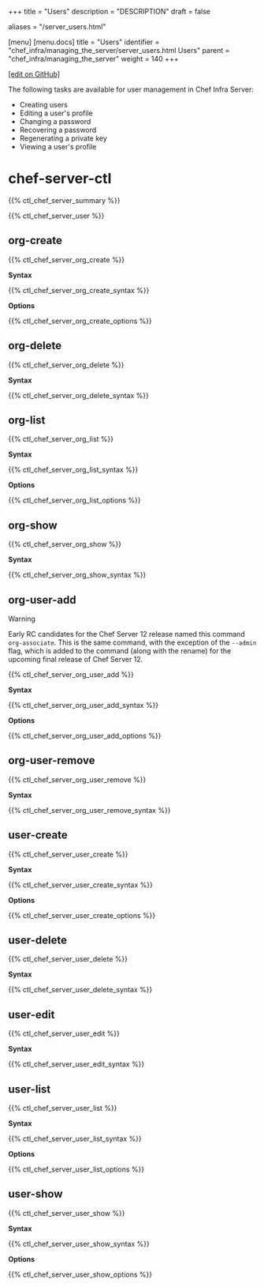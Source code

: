 +++
title = "Users"
description = "DESCRIPTION"
draft = false

aliases = "/server_users.html"

[menu]
  [menu.docs]
    title = "Users"
    identifier = "chef_infra/managing_the_server/server_users.html Users"
    parent = "chef_infra/managing_the_server"
    weight = 140
+++    

[\[edit on
GitHub\]](https://github.com/chef/chef-web-docs/blob/master/chef_master/source/server_users.rst)

The following tasks are available for user management in Chef Infra
Server:

-   Creating users
-   Editing a user's profile
-   Changing a password
-   Recovering a password
-   Regenerating a private key
-   Viewing a user's profile

chef-server-ctl
===============

{{% ctl_chef_server_summary %}}

{{% ctl_chef_server_user %}}

org-create
----------

{{% ctl_chef_server_org_create %}}

**Syntax**

{{% ctl_chef_server_org_create_syntax %}}

**Options**

{{% ctl_chef_server_org_create_options %}}

org-delete
----------

{{% ctl_chef_server_org_delete %}}

**Syntax**

{{% ctl_chef_server_org_delete_syntax %}}

org-list
--------

{{% ctl_chef_server_org_list %}}

**Syntax**

{{% ctl_chef_server_org_list_syntax %}}

**Options**

{{% ctl_chef_server_org_list_options %}}

org-show
--------

{{% ctl_chef_server_org_show %}}

**Syntax**

{{% ctl_chef_server_org_show_syntax %}}

org-user-add
------------

<div class="warning" markdown="1">

<div class="admonition-title" markdown="1">

Warning

</div>

Early RC candidates for the Chef Server 12 release named this command
`org-associate`. This is the same command, with the exception of the
`--admin` flag, which is added to the command (along with the rename)
for the upcoming final release of Chef Server 12.

</div>

{{% ctl_chef_server_org_user_add %}}

**Syntax**

{{% ctl_chef_server_org_user_add_syntax %}}

**Options**

{{% ctl_chef_server_org_user_add_options %}}

org-user-remove
---------------

{{% ctl_chef_server_org_user_remove %}}

**Syntax**

{{% ctl_chef_server_org_user_remove_syntax %}}

user-create
-----------

{{% ctl_chef_server_user_create %}}

**Syntax**

{{% ctl_chef_server_user_create_syntax %}}

**Options**

{{% ctl_chef_server_user_create_options %}}

user-delete
-----------

{{% ctl_chef_server_user_delete %}}

**Syntax**

{{% ctl_chef_server_user_delete_syntax %}}

user-edit
---------

{{% ctl_chef_server_user_edit %}}

**Syntax**

{{% ctl_chef_server_user_edit_syntax %}}

user-list
---------

{{% ctl_chef_server_user_list %}}

**Syntax**

{{% ctl_chef_server_user_list_syntax %}}

**Options**

{{% ctl_chef_server_user_list_options %}}

user-show
---------

{{% ctl_chef_server_user_show %}}

**Syntax**

{{% ctl_chef_server_user_show_syntax %}}

**Options**

{{% ctl_chef_server_user_show_options %}}
